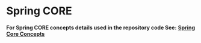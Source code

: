 # Spring CORE

**For Spring CORE concepts details used in the repository code See:** **[Spring Core Concepts](https://github.com/kumar2197/New-Learnings/blob/main/Spring-Core.md)**
